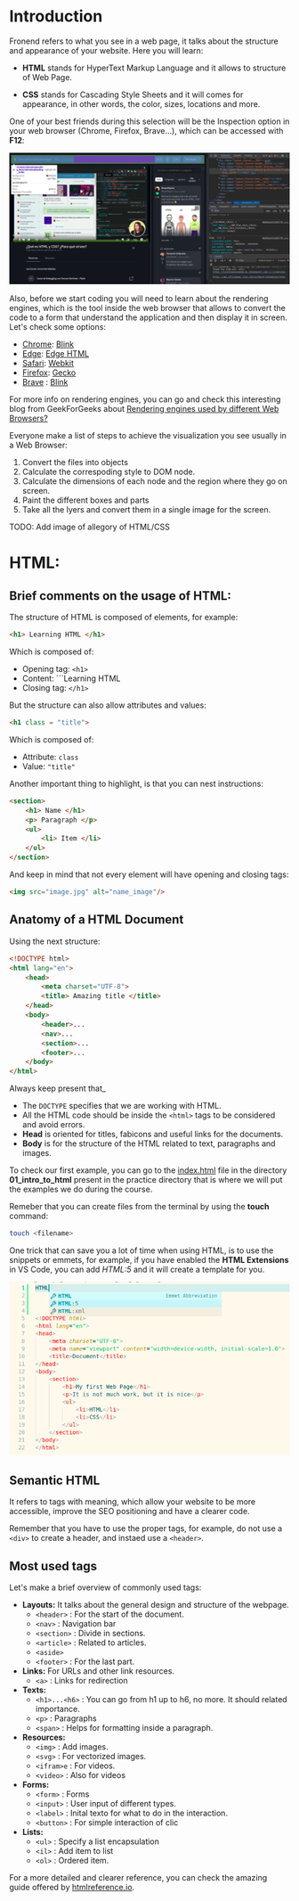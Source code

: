 # Introduction

Fronend refers to what you see in a web page, it talks about the structure and appearance of your website. Here you will learn:

- **HTML** stands for HyperText Markup Language and it allows to structure of Web Page.

- **CSS** stands for Cascading Style Sheets and it will comes for appearance, in other words, the color, sizes, locations and more.

One of your best friends during this selection will be the Inspection option in your web browser (Chrome, Firefox, Brave...), which can be accessed with **F12**:

![inspection_overview](/frontend_developer_course/resources/inspection_overview.png)

Also, before we start coding you will need to learn about the rendering engines, which is the tool inside the web browser that allows to convert the code to a form that understand the application and then display it in screen. Let's check some options:

- [Chrome](https://www.google.com/chrome/): [Blink](https://www.chromium.org/blink/)
- [Edge](https://www.microsoft.com/en-us/edge?ep=0&form=MA13FJ&es=40&ch=1): [Edge HTML](https://es.wikipedia.org/wiki/EdgeHTML)
- [Safari](https://www.apple.com/safari/): [Webkit](https://webkit.org/)
- [Firefox](https://www.mozilla.org/en-US/firefox/): [Gecko](https://firefox-source-docs.mozilla.org/overview/gecko.html)
- [Brave](https://brave.com/) : [Blink](https://www.chromium.org/blink/)

For more info on rendering engines, you can go and check this interesting blog from GeekForGeeks about [Rendering engines used by different Web Browsers?](https://www.geeksforgeeks.org/rendering-engines-used-by-different-web-browsers/)

Everyone make a list of steps to achieve the visualization you see usually in a Web Browser:

1. Convert the files into objects
2. Calculate the correspoding style to DOM node.
3. Calculate the dimensions of each node and the region where they go on screen.
4. Paint the different boxes and parts
5. Take all the lyers and convert them in a single image for the screen.

TODO: Add image of allegory of HTML/CSS 

# HTML:

## Brief comments on the usage of HTML:

The structure of HTML is composed of elements, for example:

```HTML
<h1> Learning HTML </h1>
```

Which is composed of:

- Opening tag: ```<h1>```
- Content: ```Learning HTML
- Closing tag: ```</h1>```

But the structure can also allow attributes and values:

```HTML
<h1 class = "title">
```

Which is composed of:

- Attribute: ```class```
- Value: ```"title"```

Another important thing to highlight, is that you can nest instructions:

```HTML
<section>
    <h1> Name </h1>
    <p> Paragraph </p>
    <ul>
        <li> Item </li>
    </ul>
</section>
```

And keep in mind that not every element will have opening and closing tags:

```HTML
<img src="image.jpg" alt="name_image"/>
```

## Anatomy of a HTML Document

Using the next structure:

```HTML
<!DOCTYPE html>
<html lang="en">
    <head>
        <meta charset="UTF-8">
        <title> Amazing title </title>
    </head>
    <body>
        <header>...
        <nav>...
        <section>...
        <footer>...
    </body>
</html>
```

Always keep present that_
- The ```DOCTYPE``` specifies that we are working with HTML.
- All the HTML code should be inside the ```<html>``` tags to be considered and avoid errors.
- **Head** is oriented for titles, fabicons and useful links for the documents.
- **Body** is for the structure of the HTML related to text, paragraphs and images.

To check our first example, you can go to the [index.html](/frontend_developer_course/practice/01_intro_to_html/index.html) file in the directory **01_intro_to_html** present in the practice directory that is where we will put the examples we do during the course.

Remeber that you can create files from the terminal by using the **touch** command:

```bash
touch <filename>
```

One trick that can save you a lot of time when using HTML, is to use the snippets or emmets, for example, if you have enabled the **HTML Extensions** in VS Code, you can add *HTML:5* and it will create a template for you.

![HTML5_emmet](/frontend_developer_course/resources/html_5_emmet.png)

## Semantic HTML

It refers to tags  with meaning, which allow your website to be more accessible, improve the SEO positioning and have a clearer code.

Remember that you have to use the proper tags, for example, do not use a ```<div>``` to create a header, and instaed use a ```<header>```.

## Most used tags

Let's make a brief overview of commonly used tags:

- **Layouts:** It talks about the general design and structure of the webpage.
    - ```<header>``` : For the start of the document.
    - ```<nav>``` : Navigation bar
    - ```<section>``` : Divide in sections.
    - ```<article>``` : Related to articles.
    - ```<aside>```
    - ```<footer>``` : For the last part.
- **Links:** For URLs and other link resources.
    - ```<a>``` : Links for redirection
- **Texts:** 
    - ```<h1>...<h6>``` : You can go from h1 up to h6, no more. It should related importance.
    - ```<p>``` : Paragraphs
    - ```<span>``` : Helps for formatting inside a paragraph.
- **Resources:** 
    - ```<img>``` : Add images.
    - ```<svg>``` : For vectorized images.
    - ```<ifram>e``` : For videos.
    - ```<video>``` : Also for videos
- **Forms:**
    - ```<form>``` : Forms
    - ```<input>``` : User input of different types.
    - ```<label>``` : Inital texto for what to do in the interaction.
    - ```<button>``` : For simple interaction of clic
- **Lists:**
    - ```<ul>``` : Specify a list encapsulation
    - ```<il>``` : Add item to list
    - ```<ol>``` : Ordered item.

For a more detailed and clearer reference, you can check the amazing guide offered by [htmlreference.io](https://htmlreference.io/).
